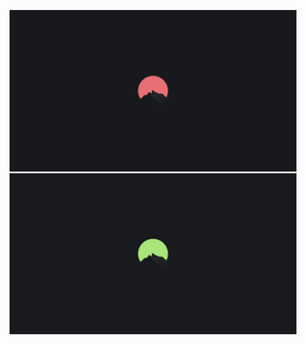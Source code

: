 <p align="center">
  <img src="https://raw.githubusercontent.com/andreasgrafen/wallpapers/main/bloodmoon/bloodmoon.png" width="600" />
  <img src="https://raw.githubusercontent.com/andreasgrafen/wallpapers/main/bloodmoon/bloodmoon-green.png" width="600" />
</p>